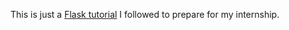 This is just a [Flask tutorial](https://www.youtube.com/watch?v=Qr4QMBUPxWo&list=LL&index=6&t=30s&ab_channel=freeCodeCamp.org) I followed to prepare for my internship.